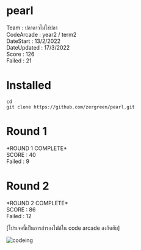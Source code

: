# pearl

<p> Team : ปลาดาวไม่ใช่ปลา <br>
CodeArcade : year2 / term2 <br>
DateStart : 13/2/2022 <br>
DateUpdated : 17/3/2022 <br>
Score : 126 <br>
Failed : 21 </p>

# Installed
    cd 
    git clone https://github.com/zergreen/pearl.git


# Round 1
<p> *ROUND 1 COMPLETE* <br>
SCORE : 40 <br>
Failed : 9 <p>

# Round 2
<p> *ROUND 2 COMPLETE* <br>
SCORE : 86 <br>
Failed : 12 <p>

    
[โปรเจคนี้เป็นการสำรองไฟล์ใน code arcade ลงกิตฮับ]

![codeing](https://i.imgur.com/MvMxQ1a.gif)

<!-- ![alt meme](src/meme.jpg "meme will show") -->

<!-- ![](src/r1_p1_run.jpg); -->

